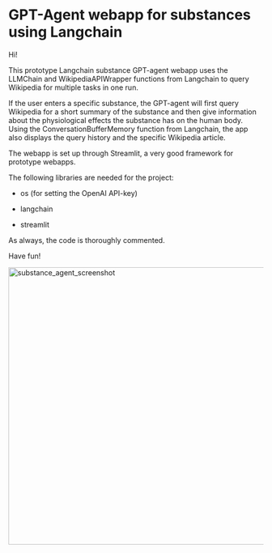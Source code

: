 # GPT-Agent webapp for substances using Langchain #
Hi!

This prototype Langchain substance GPT-agent webapp uses the LLMChain and WikipediaAPIWrapper functions from Langchain to query Wikipedia for multiple tasks in one run.

If the user enters a specific substance, the GPT-agent will first query Wikipedia for a short summary of the substance and then give information about the physiological effects the substance has on the human body.
Using the ConversationBufferMemory function from Langchain, the app also displays the query history and the specific Wikipedia article.

The webapp is set up through Streamlit, a very good framework for prototype webapps.

The following libraries are needed for the project:

- os (for setting the OpenAI API-key)
  
- langchain

- streamlit

As always, the code is thoroughly commented.

Have fun!

<img width="548" alt="substance_agent_screenshot" src="https://github.com/march038/Langchain-LLMChain-Wikipedia-Agent/assets/140447879/e4a6eb8f-af94-4e2d-b3ca-700a38a29d24">
